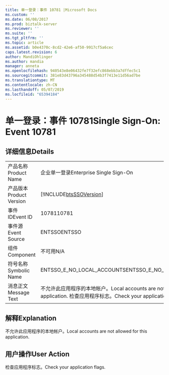 ```yaml
---
title: 单一登录：事件 10781 |Microsoft Docs
ms.custom: ''
ms.date: 06/08/2017
ms.prod: biztalk-server
ms.reviewer: ''
ms.suite: ''
ms.tgt_pltfrm: ''
ms.topic: article
ms.assetid: b0e4370c-8cd2-42e6-af50-9917cf5a6cec
caps.latest.revision: 6
author: MandiOhlinger
ms.author: mandia
manager: anneta
ms.openlocfilehash: 940543e8e06432fe7f32efc868ebb3a7dffec5c1
ms.sourcegitcommit: 381e83d43796a345488d54b3f7413e11d56ad7be
ms.translationtype: MT
ms.contentlocale: zh-CN
ms.lasthandoff: 05/07/2019
ms.locfileid: "65394184"
---
```

# <a name="single-sign-on-event-10781"></a><span data-ttu-id="0d5b3-102">单一登录：事件 10781</span><span class="sxs-lookup"><span data-stu-id="0d5b3-102">Single Sign-On: Event 10781</span></span>
## <a name="details"></a><span data-ttu-id="0d5b3-103">详细信息</span><span class="sxs-lookup"><span data-stu-id="0d5b3-103">Details</span></span>  
  
|                 |                                                                                    |
|-----------------|------------------------------------------------------------------------------------|
|  <span data-ttu-id="0d5b3-104">产品名称</span><span class="sxs-lookup"><span data-stu-id="0d5b3-104">Product Name</span></span>   |                             <span data-ttu-id="0d5b3-105">企业单一登录</span><span class="sxs-lookup"><span data-stu-id="0d5b3-105">Enterprise Single Sign-On</span></span>                              |
| <span data-ttu-id="0d5b3-106">产品版本</span><span class="sxs-lookup"><span data-stu-id="0d5b3-106">Product Version</span></span> |             [!INCLUDE[btsSSOVersion](../includes/btsssoversion-md.md)]             |
|    <span data-ttu-id="0d5b3-107">事件 ID</span><span class="sxs-lookup"><span data-stu-id="0d5b3-107">Event ID</span></span>     |                                       <span data-ttu-id="0d5b3-108">10781</span><span class="sxs-lookup"><span data-stu-id="0d5b3-108">10781</span></span>                                        |
|  <span data-ttu-id="0d5b3-109">事件源</span><span class="sxs-lookup"><span data-stu-id="0d5b3-109">Event Source</span></span>   |                                       <span data-ttu-id="0d5b3-110">ENTSSO</span><span class="sxs-lookup"><span data-stu-id="0d5b3-110">ENTSSO</span></span>                                       |
|    <span data-ttu-id="0d5b3-111">组件</span><span class="sxs-lookup"><span data-stu-id="0d5b3-111">Component</span></span>    |                                        <span data-ttu-id="0d5b3-112">不可用</span><span class="sxs-lookup"><span data-stu-id="0d5b3-112">N/A</span></span>                                         |
|  <span data-ttu-id="0d5b3-113">符号名称</span><span class="sxs-lookup"><span data-stu-id="0d5b3-113">Symbolic Name</span></span>  |                             <span data-ttu-id="0d5b3-114">ENTSSO_E_NO_LOCAL_ACCOUNTS</span><span class="sxs-lookup"><span data-stu-id="0d5b3-114">ENTSSO_E_NO_LOCAL_ACCOUNTS</span></span>                             |
|  <span data-ttu-id="0d5b3-115">消息正文</span><span class="sxs-lookup"><span data-stu-id="0d5b3-115">Message Text</span></span>   | <span data-ttu-id="0d5b3-116">不允许此应用程序的本地帐户。</span><span class="sxs-lookup"><span data-stu-id="0d5b3-116">Local accounts are not allowed for this application.</span></span> <span data-ttu-id="0d5b3-117">检查应用程序标志。</span><span class="sxs-lookup"><span data-stu-id="0d5b3-117">Check your application flags.</span></span> |
  
## <a name="explanation"></a><span data-ttu-id="0d5b3-118">解释</span><span class="sxs-lookup"><span data-stu-id="0d5b3-118">Explanation</span></span>  
 <span data-ttu-id="0d5b3-119">不允许此应用程序的本地帐户。</span><span class="sxs-lookup"><span data-stu-id="0d5b3-119">Local accounts are not allowed for this application.</span></span>  
  
## <a name="user-action"></a><span data-ttu-id="0d5b3-120">用户操作</span><span class="sxs-lookup"><span data-stu-id="0d5b3-120">User Action</span></span>  
 <span data-ttu-id="0d5b3-121">检查应用程序标志。</span><span class="sxs-lookup"><span data-stu-id="0d5b3-121">Check your application flags.</span></span>